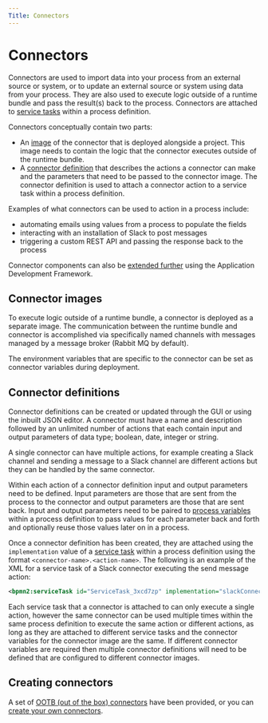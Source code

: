 ```yaml
---
Title: Connectors
---
```


# Connectors 
Connectors are used to import data into your process from an external source or system, or to update an external source or system using data from your process. They are also used to execute logic outside of a runtime bundle and pass the result(s) back to the process. Connectors are attached to [service tasks]() within a process definition.

Connectors conceptually contain two parts:

* An [image](#connector-images) of the connector that is deployed alongside a project. This image needs to contain the logic that the connector executes outside of the runtime bundle. 
* A [connector definition](#connector-definitions) that describes the actions a connector can make and the parameters that need to be passed to the connector image. The connector definition is used to attach a connector action to a service task within a process definition. 

Examples of what connectors can be used to action in a process include:

* automating emails using values from a process to populate the fields 
* interacting with an installation of Slack to post messages
* triggering a custom REST API and passing the response back to the process 

Connector components can also be [extended further](https://www.alfresco.com/abn/adf/docs/process-services-cloud/) using the Application Development Framework. 

## Connector images
To execute logic outside of a runtime bundle, a connector is deployed as a separate image. The communication between the runtime bundle and connector is accomplished via specifically named channels with messages managed by a message broker (Rabbit MQ by default). 

The environment variables that are specific to the connector can be set as connector variables during deployment.

## Connector definitions
Connector definitions can be created or updated through the GUI or using the inbuilt JSON editor. A connector must have a name and description followed by an unlimited number of actions that each contain input and output parameters of data type; boolean, date, integer or string.

A single connector can have multiple actions, for example creating a Slack channel and sending a message to a Slack channel are different actions but they can be handled by the same connector.

Within each action of a connector definition input and output parameters need to be defined. Input parameters are those that are sent from the process to the connector and output parameters are those that are sent back. Input and output parameters need to be paired to [process variables]() within a process definition to pass values for each parameter back and forth and optionally reuse those values later on in a process.

Once a connector definition has been created, they are attached using the `implementation` value of a [service task]() within a process definition using the format `<connector-name>.<action-name>`. The following is an example of the XML for a service task of a Slack connector executing the send message action: 

```xml
<bpmn2:serviceTask id="ServiceTask_3xcd7zp" implementation="slackConnector.SEND_MESSAGE" />
```

Each service task that a connector is attached to can only execute a single action, however the same connector can be used multiple times within the same process definition to execute the same action or different actions, as long as they are attached to different service tasks and the connector variables for the connector image are the same. If different connector variables are required then multiple connector definitions will need to be defined that are configured to different connector images.

## Creating connectors
A set of [OOTB (out of the box) connectors](../modeling-connectors/connectors-ootb/README.md) have been provided, or you can [create your own connectors](../modeling-connectors/connectors-create.md).
